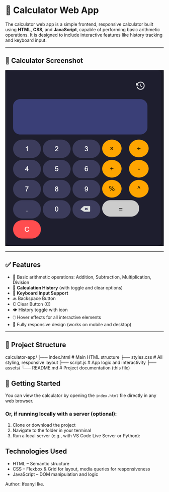 # 🧮 Calculator Web App
The calculator web app is a simple frontend, responsive calculator built using **HTML**, **CSS**, and **JavaScript**, capable of performing basic arithmetic operations. It is designed to include interactive features like history tracking and keyboard input.

---

## 📸 Calculator Screenshot

![Calculator Screenshot](./assets/cal-screenshot.png)  


---

## ✅ Features

- 🔢 Basic arithmetic operations: Addition, Subtraction, Multiplication, Division
- 🧠 **Calculation History** (with toggle and clear options)
- 🎹 **Keyboard Input Support**
- 🔙 Backspace Button
- C Clear Button (C)
- 👁️ History toggle with icon
- 🖱️ Hover effects for all interactive elements
- 📱 Fully responsive design (works on mobile and desktop)

---

## 📁 Project Structure

calculator-app/
├── index.html # Main HTML structure
├── styles.css # All styling, responsive layout
├── script.js # App logic and interactivity
├── assets/
└── README.md # Project documentation (this file)


## 🚀 Getting Started

You can view the calculator by opening the `index.html` file directly in any web browser.

### Or, if running locally with a server (optional):
1. Clone or download the project
2. Navigate to the folder in your terminal
3. Run a local server (e.g., with VS Code Live Server or Python):

## Technologies Used
- HTML – Semantic structure
- CSS – Flexbox & Grid for layout, media queries for responsiveness
- JavaScript – DOM manipulation and logic


Author: Ifeanyi Ike.
